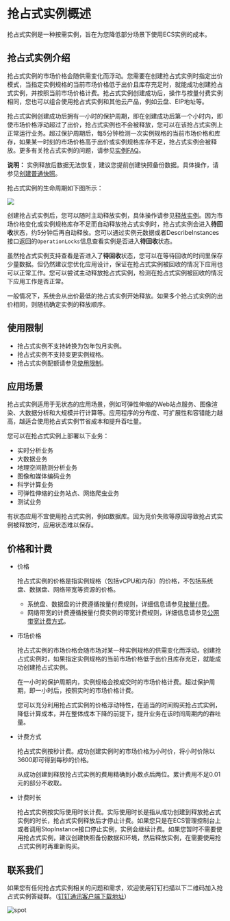 # 抢占式实例概述

抢占式实例是一种按需实例，旨在为您降低部分场景下使用ECS实例的成本。

## 抢占式实例介绍

抢占式实例的市场价格会随供需变化而浮动。您需要在创建抢占式实例时指定出价模式，当指定实例规格的当前市场价格低于出价且库存充足时，就能成功创建抢占式实例，并按照当前市场价格计费。抢占式实例创建成功后，操作与按量付费实例相同，您也可以组合使用抢占式实例和其他云产品，例如云盘、EIP地址等。

抢占式实例创建成功后拥有一小时的保护周期，即在创建成功后第一个小时内，即使市场价格浮动超过了出价，抢占式实例也不会被释放，您可以在该抢占式实例上正常运行业务。超过保护周期后，每5分钟检测一次实例规格的当前市场价格和库存，如果某一时刻的市场价格高于出价或实例规格库存不足，抢占式实例会被释放。更多有关抢占式实例的问题，请参见[实例FAQ](/cn.zh-CN/实例/实例FAQ.md)。

**说明：** 实例释放后数据无法恢复，建议您提前创建快照备份数据。具体操作，请参见[创建普通快照](/cn.zh-CN/快照/使用快照/创建普通快照.md)。

抢占式实例的生命周期如下图所示：

![](https://static-aliyun-doc.oss-cn-hangzhou.aliyuncs.com/assets/img/zh-CN/6604359951/p59675.png)

创建抢占式实例后，您可以随时主动释放实例，具体操作请参见[释放实例](/cn.zh-CN/实例/管理实例/释放实例.md)。因为市场价格变化或实例规格库存不足而自动释放抢占式实例时，抢占式实例会进入**待回收**状态，约5分钟后再自动释放。您可以通过实例元数据或者DescribeInstances接口返回的`OperationLocks`信息查看实例是否进入**待回收**状态。

虽然抢占式实例支持查看是否进入了**待回收**状态，您可以在等待回收的时间里保存少量数据。但仍然建议您优化应用设计，保证在抢占式实例被回收的情况下应用也可以正常工作。您可以尝试主动释放抢占式实例，检测在抢占式实例被回收的情况下应用工作是否正常。

一般情况下，系统会从出价最低的抢占式实例开始释放。如果多个抢占式实例的出价相同，则随机确定实例的释放顺序。

## 使用限制

-   抢占式实例不支持转换为包年包月实例。
-   抢占式实例不支持变更实例规格。
-   抢占式实例配额请参见[使用限制](/cn.zh-CN/产品简介/使用限制.md)。

## 应用场景

抢占式实例适用于无状态的应用场景，例如可弹性伸缩的Web站点服务、图像渲染、大数据分析和大规模并行计算等。应用程序的分布度、可扩展性和容错能力越高，越适合使用抢占式实例节省成本和提升吞吐量。

您可以在抢占式实例上部署以下业务：

-   实时分析业务
-   大数据业务
-   地理空间勘测分析业务
-   图像和媒体编码业务
-   科学计算业务
-   可弹性伸缩的业务站点、网络爬虫业务
-   测试业务

有状态应用不宜使用抢占式实例，例如数据库。因为竞价失败等原因导致抢占式实例被释放时，应用状态难以保存。

## 价格和计费

-   价格

    抢占式实例的价格是指实例规格（包括vCPU和内存）的价格，不包括系统盘、数据盘、网络带宽等资源的价格。

    -   系统盘、数据盘的计费遵循按量付费规则，详细信息请参见[按量付费](/cn.zh-CN/产品定价/按量付费.md)。
    -   网络带宽的计费遵循按量付费实例的带宽计费规则，详细信息请参见[公网带宽计费方式](/cn.zh-CN/产品定价/公网带宽计费方式.md)。
-   市场价格

    抢占式实例的市场价格会随市场对某一种实例规格的供需变化而浮动。创建抢占式实例时，如果指定实例规格的当前市场价格低于出价且库存充足，就能成功创建抢占式实例。

    在一小时的保护周期内，实例规格会按成交时的市场价格计费。超过保护周期，即一小时后，按照实时的市场价格计费。

    您可以充分利用抢占式实例的价格浮动特性，在适当的时间购买抢占式实例，降低计算成本，并在整体成本下降的前提下，提升业务在该时间周期内的吞吐量。

-   计费方式

    抢占式实例按秒计费。成功创建实例时的市场价格为小时价，将小时价除以3600即可得到每秒的价格。

    从成功创建到释放抢占式实例的费用精确到小数点后两位。累计费用不足0.01元的部分不收取。

-   计费时长

    抢占式实例按实际使用时长计费。实际使用时长是指从成功创建到释放抢占式实例的时长，抢占式实例释放后才停止计费。如果您只是在ECS管理控制台上或者调用StopInstance接口停止实例，实例会继续计费。如果您暂时不需要使用抢占式实例，建议创建快照备份数据和环境，然后释放实例，在需要使用抢占式实例时再重新购买。


## 联系我们

如果您有任何抢占式实例相关的问题和需求，欢迎使用钉钉扫描以下二维码加入抢占式实例答疑群。（[钉钉通讯客户端下载地址](https://tms.dingtalk.com/markets/dingtalk/download?spm=a2c4g.11186623.2.9.2a1d4e2bCgb1WP)）

![spot](https://static-aliyun-doc.oss-cn-hangzhou.aliyuncs.com/assets/img/zh-CN/8957590061/p170184.png)

